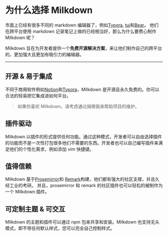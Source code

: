 # 为什么选择 Milkdown

市面上已经有很多不同的 markdown 编辑器了，例如[Typora](https://typora.io/), [tui](https://github.com/nhn/tui.editor)和[Bear](https://bear.app/)。
他们在跨平台使用 markdown 记录笔记上做的已经相当好，那么为什么要费心制作 Milkdown 呢？

Milkdown 旨在为开发者提供一个**免费开源解决方案**，来让他们制作自己的跨平台的，更加强大且更加有吸引力的编辑器。

---

## 开源 & 易于集成

不同于商用软件例如[Notion](https://notion.so)和[Typora](https://typora.io/)，Milkdown 是开源且永久免费的。你可以合法的轻易把它集成进如何平台。

> 如果你喜欢 Milkdown，请考虑通过捐赠我来帮助项目的维护。

## 插件驱动

Milkdown 以插件的形式提供任何功能。通过这种模式，开发者可以自由选择插件的功能而不是一次性打包很多他们不需要的东西。开发者也可以自己编写插件来满足他们的个性化需求，例如添加 vim 快捷键。

## 值得信赖

Milkdown 基于[Prosemirror](https://prosemirror.net/)和 [Remark](https://github.com/remarkjs/remark)构建，他们都有强大的社区支撑，并且久经工业的考研。
并且，prosemirror 和 remark 的社区插件也可以轻松的被制作为一个 Milkdown 插件。

## 可定制主题 & 可交互

Milkdown 的主题和插件可以通过 npm 包来共享和安装。Milkdown 也支持无头模式，即不带任何默认样式，您可以完全自己控制样式。
